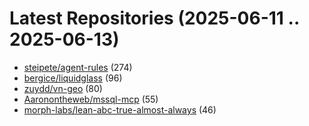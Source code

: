 # Latest Repositories (2025-06-11 .. 2025-06-13)

- [steipete/agent-rules](https://github.com/steipete/agent-rules) (274)
- [bergice/liquidglass](https://github.com/bergice/liquidglass) (96)
- [zuydd/vn-geo](https://github.com/zuydd/vn-geo) (80)
- [Aaronontheweb/mssql-mcp](https://github.com/Aaronontheweb/mssql-mcp) (55)
- [morph-labs/lean-abc-true-almost-always](https://github.com/morph-labs/lean-abc-true-almost-always) (46)
